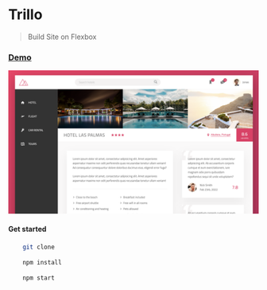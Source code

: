 # Trillo

> Build Site on Flexbox
 
### [Demo](https://trillo-ab.surge.sh)
![IMAGE ALT TEXT HERE](./screen.png)

#### Get started
```sh
    git clone
```
```sh
    npm install
```
```sh
    npm start
```
